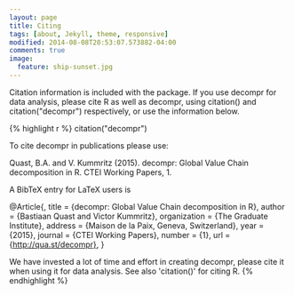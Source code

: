 ```yaml
---
layout: page
title: Citing
tags: [about, Jekyll, theme, responsive]
modified: 2014-08-08T20:53:07.573882-04:00
comments: true
image:
  feature: ship-sunset.jpg
---
```


Citation information is included with the package. If you use decompr for data analysis, please cite R as well as decompr, using citation() and citation("decompr") respectively, or use the information below.

{% highlight r %}
citation("decompr")

To cite decompr in publications please use:

  Quast, B.A. and V. Kummritz (2015). decompr: Global Value Chain decomposition in R. CTEI Working Papers, 1.

A BibTeX entry for LaTeX users is

  @Article{,
    title = {decompr: Global Value Chain decomposition in R},
    author = {Bastiaan Quast and Victor Kummritz},
    organization = {The Graduate Institute},
    address = {Maison de la Paix, Geneva, Switzerland},
    year = {2015},
    journal = {CTEI Working Papers},
    number = {1},
    url = {http://qua.st/decompr},
  }

We have invested a lot of time and effort in creating decompr, please cite it when using it for data analysis.
See also 'citation()' for citing R.
{% endhighlight %}
